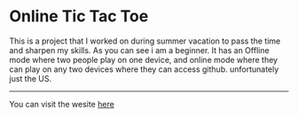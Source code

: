 # Online Tic Tac Toe

This is a project that I worked on during summer vacation to pass the time and sharpen my skills. As you can see i am a beginner. It has an Offline mode where two people play on one device, and online mode where they can play on any two devices where they can access github. unfortunately just the US.

---


You can visit the wesite [here](http://192.168.1.155:3000/)
